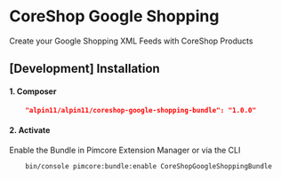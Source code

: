 # CoreShop Google Shopping
Create your Google Shopping XML Feeds with CoreShop Products

## [Development]  Installation

#### 1. Composer

```json
    "alpin11/alpin11/coreshop-google-shopping-bundle": "1.0.0"
```

#### 2. Activate
Enable the Bundle in Pimcore Extension Manager or via the CLI

```bash
    bin/console pimcore:bundle:enable CoreShopGoogleShoppingBundle
```
